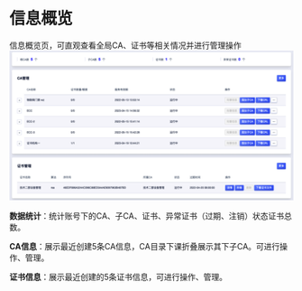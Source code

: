 # 信息概览

信息概览页，可直观查看全局CA、证书等相关情况并进行管理操作
![](/images/UPCA/xxgl1.png)


**数据统计**：统计账号下的CA、子CA、证书、异常证书（过期、注销）状态证书总数。

**CA信息**：展示最近创建5条CA信息，CA目录下课折叠展示其下子CA。可进行操作、管理。

**证书信息**：展示最近创建的5条证书信息，可进行操作、管理。


